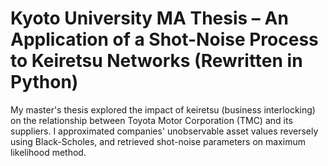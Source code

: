 # Kyoto University MA Thesis – An Application of a Shot-Noise Process to Keiretsu Networks (Rewritten in Python)
My master's thesis explored the impact 
of keiretsu (business interlocking) on the relationship between Toyota Motor Corporation (TMC) and its suppliers. I  approximated companies' unobservable asset 
values reversely using Black-Scholes, and retrieved shot-noise parameters on maximum likelihood method.